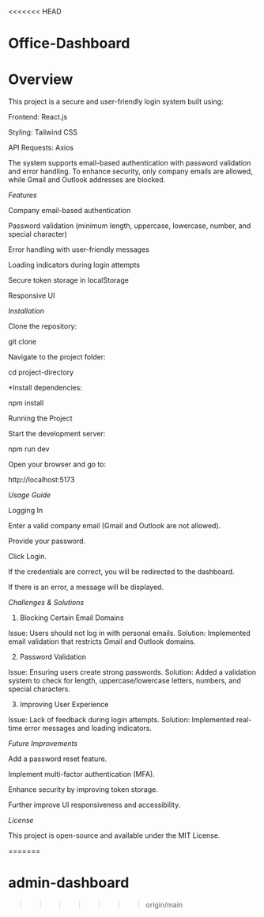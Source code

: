 <<<<<<< HEAD
# Office-Dashboard


# Overview

This project is a secure and user-friendly login system built using:

Frontend: React.js

Styling: Tailwind CSS

API Requests: Axios

The system supports email-based authentication with password validation and error handling. To enhance security, only company emails are allowed, while Gmail and Outlook addresses are blocked.

*Features*

Company email-based authentication

Password validation (minimum length, uppercase, lowercase, number, and special character)

Error handling with user-friendly messages

Loading indicators during login attempts

Secure token storage in localStorage

Responsive UI

*Installation*

Clone the repository:

git clone <repo-url>

Navigate to the project folder:

cd project-directory

*Install dependencies:

npm install

Running the Project

Start the development server:

npm run dev

Open your browser and go to:

http://localhost:5173

*Usage Guide*

Logging In

Enter a valid company email (Gmail and Outlook are not allowed).

Provide your password.

Click Login.

If the credentials are correct, you will be redirected to the dashboard.

If there is an error, a message will be displayed.

*Challenges & Solutions*

1. Blocking Certain Email Domains

Issue: Users should not log in with personal emails.
Solution: Implemented email validation that restricts Gmail and Outlook domains.

2. Password Validation

Issue: Ensuring users create strong passwords.
Solution: Added a validation system to check for length, uppercase/lowercase letters, numbers, and special characters.

3. Improving User Experience

Issue: Lack of feedback during login attempts.
Solution: Implemented real-time error messages and loading indicators.

*Future Improvements*

Add a password reset feature.

Implement multi-factor authentication (MFA).

Enhance security by improving token storage.

Further improve UI responsiveness and accessibility.

*License*

This project is open-source and available under the MIT License.

=======
# admin-dashboard
>>>>>>> origin/main
